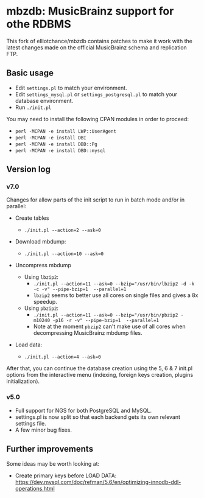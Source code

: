 # mbzdb: MusicBrainz support for othe RDBMS

This fork of elliotchance/mbzdb contains patches to make it work with the latest changes made on
the official MusicBrainz schema and replication FTP.

## Basic usage
- Edit `settings.pl` to match your environment.
- Edit `settings_mysql.pl` or `settings_postgresql.pl` to match your database environment.
- Run `./init.pl`

You may need to install the following CPAN modules in order to proceed:
- `perl -MCPAN -e install LWP::UserAgent`
- `perl -MCPAN -e install DBI`
- `perl -MCPAN -e install DBD::Pg`
- `perl -MCPAN -e install DBD::mysql`

## Version log
### v7.0
Changes for allow parts of the init script to run in batch mode and/or in parallel:

- Create tables
  - `./init.pl --action=2 --ask=0`
- Download mbdump:
  - `./init.pl --action=10 --ask=0`
- Uncompress mbdump
  - Using `lbzip2`:
      - `./init.pl --action=11 --ask=0 --bzip="/usr/bin/lbzip2 -d -k -c -v" --pipe-bzip=1  --parallel=1`
      - `lbzip2` seems to better use all cores on single files and gives a 8x speedup. 
  - Using `pbzip2`:
      - `./init.pl --action=11 --ask=0 --bzip="/usr/bin/pbzip2 -m10240 -p16 -r -v" --pipe-bzip=1  --parallel=1`
      - Note at the moment `pbzip2` can't make use of all cores when decompressing MusicBrainz mbdump files.
  
- Load data:
    - `./init.pl --action=4 --ask=0`
  
After that, you can continue the database creation using the 5, 6 & 7 init.pl options from the interactive
menu (indexing, foreign keys creation, plugins initialization).
    
### v5.0
  * Full support for NGS for both PostgreSQL and MySQL.
  * settings.pl is now split so that each backend gets its own relevant settings
    file.
  * A few minor bug fixes.

## Further improvements
Some ideas may be worth looking at:
  * Create primary keys before LOAD  DATA: https://dev.mysql.com/doc/refman/5.6/en/optimizing-innodb-ddl-operations.html
